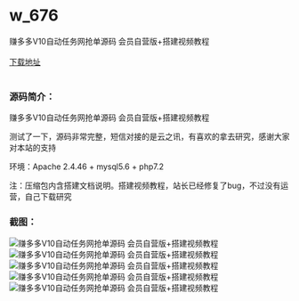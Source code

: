 # w_676
赚多多V10自动任务网抢单源码 会员自营版+搭建视频教程
<br/></br>
[下载地址](https://www.uuid2.com/676.html "下载地址")
<br/></br>
<h3>源码简介：</h3>
<p>赚多多V10自动任务网抢单源码 会员自营版+搭建视频教程<p>
<p>测试了一下，源码非常完整，短信对接的是云之讯，有喜欢的拿去研究，感谢大家对本站的支持<p>
<p>环境：Apache 2.4.46 + mysql5.6 + php7.2<p>
<p>注：压缩包内含搭建文档说明。搭建视频教程，站长已经修复了bug，不过没有运营，自己下载研究<p>
<h3>截图：</h3>
<img src="https://www.uuid2.com/wp-content/uploads/img/202105/2d0f6d0880.jpg" alt="赚多多V10自动任务网抢单源码 会员自营版+搭建视频教程"><img src="https://www.uuid2.com/wp-content/uploads/img/202105/0ed647b632.jpg" alt="赚多多V10自动任务网抢单源码 会员自营版+搭建视频教程"><img src="https://www.uuid2.com/wp-content/uploads/img/202105/35d6cad577.jpg" alt="赚多多V10自动任务网抢单源码 会员自营版+搭建视频教程"><img src="https://www.uuid2.com/wp-content/uploads/img/202105/95ca757930.jpg" alt="赚多多V10自动任务网抢单源码 会员自营版+搭建视频教程"><img src="https://www.uuid2.com/wp-content/uploads/img/202105/9bc32ba473.jpg" alt="赚多多V10自动任务网抢单源码 会员自营版+搭建视频教程">
